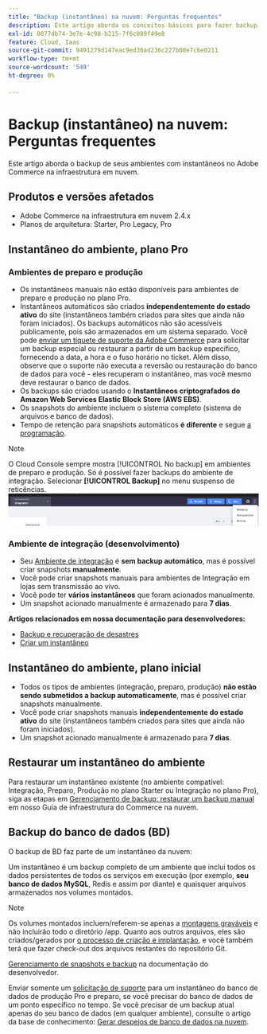 ```yaml
---
title: "Backup (instantâneo) na nuvem: Perguntas frequentes"
description: Este artigo aborda os conceitos básicos para fazer backup de seus ambientes com snapshots no Adobe Commerce na infraestrutura em nuvem.
exl-id: 0077db74-3e7e-4c98-b215-7f6c089f49e8
feature: Cloud, Iaas
source-git-commit: 9491279d147eac9ed36ad236c227b08e7c6e0211
workflow-type: tm+mt
source-wordcount: '549'
ht-degree: 0%

---
```


# Backup (instantâneo) na nuvem: Perguntas frequentes

Este artigo aborda o backup de seus ambientes com instantâneos no Adobe Commerce na infraestrutura em nuvem.

## Produtos e versões afetados

* Adobe Commerce na infraestrutura em nuvem 2.4.x
* Planos de arquitetura: Starter, Pro Legacy, Pro

## Instantâneo do ambiente, plano Pro

### Ambientes de preparo e produção

* Os instantâneos manuais não estão disponíveis para ambientes de preparo e produção no plano Pro.
* Instantâneos automáticos são criados **independentemente do estado ativo** do site (instantâneos também criados para sites que ainda não foram iniciados). Os backups automáticos não são acessíveis publicamente, pois são armazenados em um sistema separado. Você pode [enviar um tíquete de suporte da Adobe Commerce](/docs/commerce-knowledge-base/kb/help-center-guide/magento-help-center-user-guide.html#submit-ticket) para solicitar um backup especial ou restaurar a partir de um backup específico, fornecendo a data, a hora e o fuso horário no ticket. Além disso, observe que o suporte não executa a reversão ou restauração do banco de dados para você - eles recuperam o instantâneo, mas você mesmo deve restaurar o banco de dados.
* Os backups são criados usando o **Instantâneos criptografados do Amazon Web Services Elastic Block Store (AWS EBS)**.
* Os snapshots do ambiente incluem o sistema completo (sistema de arquivos e banco de dados).
* Tempo de retenção para snapshots automáticos **é diferente** e segue [a programação](/docs/commerce-cloud-service/user-guide/architecture/pro-architecture.html?lang=en#backup-and-disaster-recovery).

>[!NOTE]
>O Cloud Console sempre mostra [!UICONTROL No backup] em ambientes de preparo e produção. Só é possível fazer backups do ambiente de integração. Selecionar **[!UICONTROL Backup]** no menu suspenso de reticências.
>![cloud_console_backup.png](assets/cloud_console_backup.png)





### Ambiente de integração (desenvolvimento)

* Seu [Ambiente de integração](/help/announcements/adobe-commerce-announcements/integration-environment-enhancement-request-pro-and-starter.md) é **sem backup automático**, mas é possível criar snapshots **manualmente**.
* Você pode criar snapshots manuais para ambientes de Integração em lojas sem transmissão ao vivo.
* Você pode ter **vários instantâneos** que foram acionados manualmente.
* Um snapshot acionado manualmente é armazenado para **7 dias**.

**Artigos relacionados em nossa documentação para desenvolvedores:**

* [Backup e recuperação de desastres](/docs/commerce-cloud-service/user-guide/architecture/pro-architecture.html#backup-and-disaster-recovery)
* [Criar um instantâneo](/docs/commerce-cloud-service/user-guide/develop/storage/snapshots.html)

## Instantâneo do ambiente, plano inicial

* Todos os tipos de ambientes (integração, preparo, produção) **não estão sendo submetidos a backup automaticamente**, mas é possível criar snapshots manualmente.
* Você pode criar snapshots manuais **independentemente do estado ativo** do site (instantâneos também criados para sites que ainda não foram iniciados).
* Um snapshot acionado manualmente é armazenado para **7 dias**.

## Restaurar um instantâneo do ambiente

Para restaurar um instantâneo existente (no ambiente compatível: Integração, Preparo, Produção no plano Starter ou Integração no plano Pro), siga as etapas em [Gerenciamento de backup: restaurar um backup manual](/docs/commerce-cloud-service/user-guide/develop/storage/snapshots#restore-a-manual-backup) em nosso Guia de infraestrutura do Commerce na nuvem.

## Backup do banco de dados (BD)

O backup de BD faz parte de um instantâneo da nuvem:

>>
Um instantâneo é um backup completo de um ambiente que inclui todos os dados persistentes de todos os serviços em execução (por exemplo, **seu banco de dados MySQL**, Redis e assim por diante) e quaisquer arquivos armazenados nos volumes montados.

>[!NOTE]
>
>Os volumes montados incluem/referem-se apenas a [montagens graváveis](/docs/commerce-cloud-service/user-guide/configure/app/properties/properties.html?lang=en#mounts) e não incluirão todo o diretório /app. Quanto aos outros arquivos, eles são criados/gerados por [o processo de criação e implantação](/docs/commerce-cloud-service/user-guide/architecture/pro-develop-deploy-workflow.html?lang=en#deployment-workflow), e você também terá que fazer check-out dos arquivos restantes do repositório Git.

[Gerenciamento de snapshots e backup](/docs/commerce-cloud-service/user-guide/develop/storage/snapshots.html) na documentação do desenvolvedor.

Enviar somente um [solicitação de suporte](/docs/commerce-knowledge-base/kb/help-center-guide/magento-help-center-user-guide.html?lang=en#submit-ticket) para um instantâneo do banco de dados de produção Pro e preparo, se você precisar do banco de dados de um ponto específico no tempo. Se você precisar de um backup atual apenas do seu banco de dados (em qualquer ambiente), consulte o artigo da base de conhecimento: [Gerar despejos de banco de dados na nuvem](/help/how-to/general/create-database-dump-on-cloud.md).
